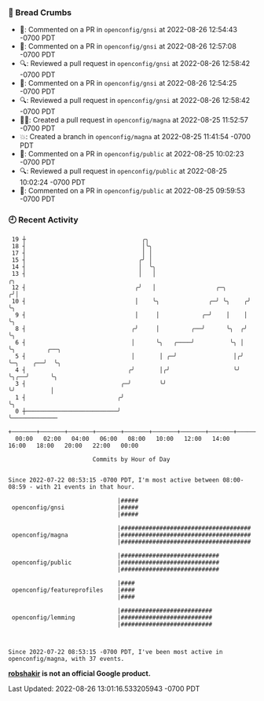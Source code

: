 ### 🍞 Bread Crumbs

 * 💬: Commented on a PR in  `openconfig/gnsi` at 2022-08-26 12:54:43 -0700 PDT
 * 💬: Commented on a PR in  `openconfig/gnsi` at 2022-08-26 12:57:08 -0700 PDT
 * 🔍: Reviewed a pull request in  `openconfig/gnsi` at 2022-08-26 12:58:42 -0700 PDT
 * 💬: Commented on a PR in  `openconfig/gnsi` at 2022-08-26 12:54:25 -0700 PDT
 * 🔍: Reviewed a pull request in  `openconfig/gnsi` at 2022-08-26 12:58:42 -0700 PDT
 * ✍🏼: Created a pull request in `openconfig/magna` at 2022-08-25 11:52:57 -0700 PDT
 * 💥: Created a branch in `openconfig/magna` at 2022-08-25 11:41:54 -0700 PDT
 * 💬: Commented on a PR in  `openconfig/public` at 2022-08-25 10:02:23 -0700 PDT
 * 🔍: Reviewed a pull request in  `openconfig/public` at 2022-08-25 10:02:24 -0700 PDT
 * 💬: Commented on a PR in  `openconfig/public` at 2022-08-25 09:59:53 -0700 PDT

### 🕘 Recent Activity
```
 19 ┼                                 ╭╮
 18 ┤                                 │╰╮
 17 ┤                                 │ │
 15 ┤                                ╭╯ │
 14 ┤                                │  ╰╮
 13 ┤                                │   │                           ╭╮
 12 ┤                               ╭╯   │                 ╭─╮      ╭╯│
 10 ┤                               │    ╰╮              ╭─╯ ╰╮    ╭╯ ╰╮
  9 ┤                               │     │            ╭─╯    │    │   ╰╮
  8 ┤                              ╭╯     │         ╭──╯      ╰╮  ╭╯    ╰╮
  6 ┤                              │      ╰╮   ╭────╯          ╰╮ │      ╰╮         ╭──╮
  5 ┤                              │       │ ╭─╯                │╭╯       ╰─╮    ╭──╯  ╰╮
  4 ┤                             ╭╯       │╭╯                  ╰╯          ╰╮╭──╯      ╰╮
  3 ┤                           ╭─╯        ╰╯                                ╰╯          │
  1 ┤                          ╭╯                                                        ╰╮
  0 ┼──────────────────────────╯                                                          ╰─────────────
    +───────+───────+───────+───────+───────+───────+───────+───────+───────+───────+───────+───────+────
  00:00   02:00   04:00   06:00   08:00   10:00   12:00   14:00   16:00   18:00   20:00   22:00   00:00   

						Commits by Hour of Day


Since 2022-07-22 08:53:15 -0700 PDT, I'm most active between 08:00-08:59 - with 21 events in that hour.

```



```
                               |#####
 openconfig/gnsi               |#####
                               |#####

                               |#####################################
 openconfig/magna              |#####################################
                               |#####################################

                               |############################
 openconfig/public             |############################
                               |############################

                               |####
 openconfig/featureprofiles    |####
                               |####

                               |##########################
 openconfig/lemming            |##########################
                               |##########################



Since 2022-07-22 08:53:15 -0700 PDT, I've been most active in openconfig/magna, with 37 events.

```
**[robshakir](mailto:robjs@google.com) is not an official Google product.**  


Last Updated: 2022-08-26 13:01:16.533205943 -0700 PDT
